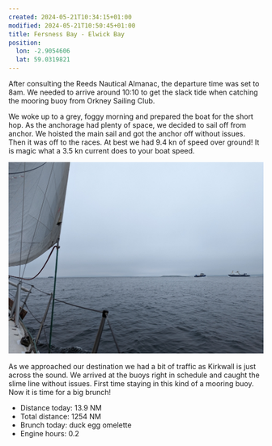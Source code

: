 ```yaml
---
created: 2024-05-21T10:34:15+01:00
modified: 2024-05-21T10:50:45+01:00
title: Fersness Bay - Elwick Bay
position:
  lon: -2.9054606
  lat: 59.0319821
---
```


After consulting the Reeds Nautical Almanac, the departure time was set to 8am. We needed to arrive around 10:10 to get the slack tide when catching the mooring buoy from Orkney Sailing Club.

We woke up to a grey, foggy morning and prepared the boat for the short hop. As the anchorage had plenty of space, we decided to sail off from anchor. We hoisted the main sail and got the anchor off without issues. Then it was off to the races. At best we had 9.4 kn of speed over ground! It is magic what a 3.5 kn current does to your boat speed.

![Image](../2024/7d598d39e7000a8b99265c9dc9388190.jpg) 

As we approached our destination we had a bit of traffic as Kirkwall is just across the sound. We arrived at the buoys right in schedule and caught the slime line without issues. First time staying in this kind of a mooring buoy. Now it is time for a big brunch!

* Distance today: 13.9 NM
* Total distance: 1254 NM
* Brunch today: duck egg omelette
* Engine hours: 0.2
